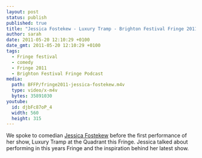 ```yaml
---
layout: post
status: publish
published: true
title: "Jessica Fostekew - Luxury Tramp - Brighton Festival Fringe 2011"
author: sarah
date: 2011-05-20 12:10:29 +0100
date_gmt: 2011-05-20 12:10:29 +0100
tags:
  - Fringe festival
  - comedy
  - Fringe 2011
  - Brighton Festival Fringe Podcast
media:
  path: BFFP/fringe2011-jessica-fostekew.m4v
  type: video/x-m4v
  bytes: 35891030
youtube:
  id: djbFc87oP_4
  width: 560
  height: 315
---
```

We spoke to comedian <a href="http://www.jessicafostekew.com" target="_blank">
Jessica Fostekew</a> before the first performance of her show, Luxury Tramp at 
the Quadrant this Fringe. Jessica talked about performing in this years Fringe 
and the inspiration behind her latest show.
